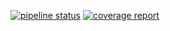 [![pipeline status](https://git.redmic.net/redmic-server/db/badges/dev/pipeline.svg)](https://git.redmic.net/redmic-server/db/commits/dev) [![coverage report](https://git.redmic.net/redmic-server/db/badges/dev/coverage.svg)](https://git.redmic.net/redmic-server/db/commits/dev)
